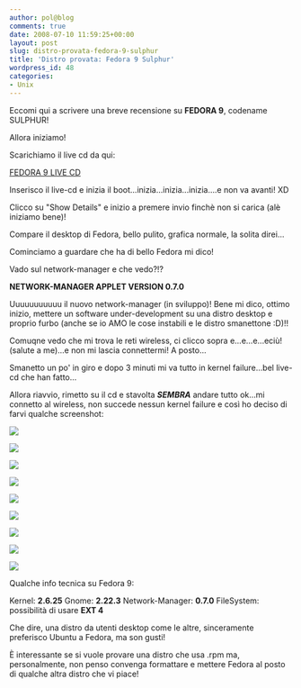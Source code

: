 ```yaml
---
author: pol@blog
comments: true
date: 2008-07-10 11:59:25+00:00
layout: post
slug: distro-provata-fedora-9-sulphur
title: 'Distro provata: Fedora 9 Sulphur'
wordpress_id: 48
categories:
- Unix
---
```


Eccomi qui a scrivere una breve recensione su **FEDORA 9**, codename SULPHUR!

Allora iniziamo!

Scarichiamo il live cd da qui:

[FEDORA 9 LIVE CD](http://download.fedoraproject.org/pub/fedora/linux/releases/9/Live/i686/Fedora-9-i686-Live.iso)

Inserisco il live-cd e inizia il boot...inizia...inizia...inizia....e non va avanti! XD

Clicco su "Show Details" e inizio a premere invio finchè non si carica (alè iniziamo bene)!

Compare il desktop di Fedora, bello pulito, grafica normale, la solita direi...

Cominciamo a guardare che ha di bello Fedora mi dico!

Vado sul network-manager e che vedo?!?

**NETWORK-MANAGER APPLET VERSION 0.7.0**

Uuuuuuuuuuu il nuovo network-manager (in sviluppo)! Bene mi dico, ottimo inizio, mettere un software under-development su una distro desktop e proprio furbo (anche se io AMO le cose instabili e le distro smanettone :D)!!

Comuqne vedo che mi trova le reti wireless, ci clicco sopra e...e...e...eciù! (salute a me)...e non mi lascia connettermi! A posto...

Smanetto un po' in giro e dopo 3 minuti mi va tutto in kernel failure...bel live-cd che han fatto...

Allora riavvio, rimetto su il cd e stavolta **_SEMBRA_** andare tutto ok...mi connetto al wireless, non succede nessun kernel failure e così ho deciso di farvi qualche screenshot:

[![](http://www.allfreeportal.com/imghost/thumbs/4008312.gif)](http://www.allfreeportal.com/imghost/viewer.php?id=4008312.gif)

[![](http://www.allfreeportal.com/imghost/thumbs/1708214.gif)](http://www.allfreeportal.com/imghost/viewer.php?id=1708214.gif)

[![](http://www.allfreeportal.com/imghost/thumbs/2726155.gif)](http://www.allfreeportal.com/imghost/viewer.php?id=2726155.gif)

[![](http://www.allfreeportal.com/imghost/thumbs/6978957.gif)](http://www.allfreeportal.com/imghost/viewer.php?id=6978957.gif)

[![](http://www.allfreeportal.com/imghost/thumbs/8382738.gif)](http://www.allfreeportal.com/imghost/viewer.php?id=8382738.gif)

[![](http://www.allfreeportal.com/imghost/thumbs/76346919.gif)](http://www.allfreeportal.com/imghost/viewer.php?id=76346919.gif)

[![](http://www.allfreeportal.com/imghost/thumbs/840277schermata-1.png)](http://www.allfreeportal.com/imghost/viewer.php?id=840277schermata-1.png)

[![](http://www.allfreeportal.com/imghost/thumbs/343112schermata-5.png)](http://www.allfreeportal.com/imghost/viewer.php?id=343112schermata-5.png)

[![](http://www.allfreeportal.com/imghost/thumbs/541165schermata-6.png)](http://www.allfreeportal.com/imghost/viewer.php?id=541165schermata-6.png)

Qualche info tecnica su Fedora 9:

Kernel: **2.6.25**
Gnome: **2.22.3**
Network-Manager: **0.7.0**
FileSystem: possibilità di usare **EXT 4**

Che dire, una distro da utenti desktop come le altre, sinceramente preferisco Ubuntu a Fedora, ma son gusti!

È interessante se si vuole provare una distro che usa .rpm ma, personalmente, non penso convenga formattare e mettere Fedora al posto di qualche altra distro che vi piace!
